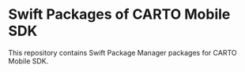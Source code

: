 # Swift Packages of CARTO Mobile SDK

This repository contains Swift Package Manager packages for CARTO Mobile SDK. 
